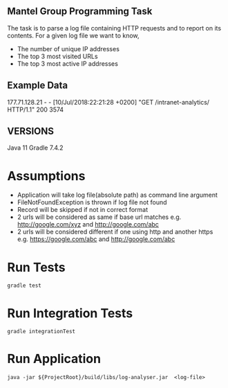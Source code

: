 ## Mantel Group Programming Task
The task is to parse a log file containing HTTP requests and to report on its contents.
For a given log file we want to know,
- The number of unique IP addresses
- The top 3 most visited URLs
- The top 3 most active IP addresses

## Example Data
177.71.128.21 - - [10/Jul/2018:22:21:28 +0200] "GET /intranet-analytics/ HTTP/1.1" 200 3574

## VERSIONS
Java 11
Gradle 7.4.2

# Assumptions
- Application will take log file(absolute path) as command line argument 
- FileNotFoundException is thrown if log file not found
- Record will be skipped if not in correct format
- 2 urls will be considered as same if base url matches 
   e.g. http://google.com/xyz and http://google.com/abc
- 2 urls will be considered different if one using http and another https
   e.g. https://google.com/abc and http://google.com/abc

# Run Tests
`gradle test`

# Run Integration Tests
`gradle integrationTest`

# Run Application
`java -jar ${ProjectRoot}/build/libs/log-analyser.jar  <log-file>`